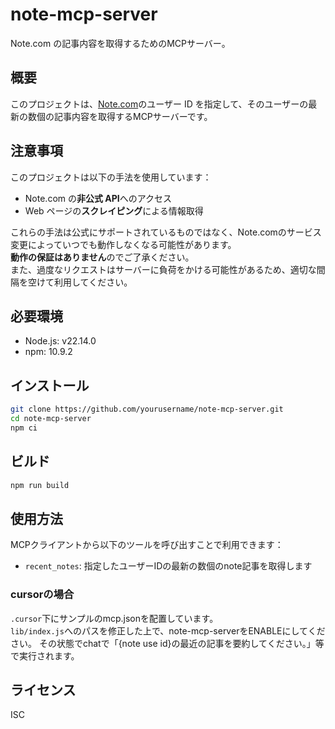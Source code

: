 # note-mcp-server

Note.com の記事内容を取得するためのMCPサーバー。

## 概要

このプロジェクトは、[Note.com](https://note.com)のユーザー ID を指定して、そのユーザーの最新の数個の記事内容を取得するMCPサーバーです。

## 注意事項

このプロジェクトは以下の手法を使用しています：

- Note.com の**非公式 API**へのアクセス
- Web ページの**スクレイピング**による情報取得

これらの手法は公式にサポートされているものではなく、Note.comのサービス変更によっていつでも動作しなくなる可能性があります。  
**動作の保証はありません**のでご了承ください。  
また、過度なリクエストはサーバーに負荷をかける可能性があるため、適切な間隔を空けて利用してください。

## 必要環境

- Node.js: v22.14.0
- npm: 10.9.2

## インストール

```bash
git clone https://github.com/yourusername/note-mcp-server.git
cd note-mcp-server
npm ci
```

## ビルド

```bash
npm run build
```

## 使用方法

MCPクライアントから以下のツールを呼び出すことで利用できます：

- `recent_notes`: 指定したユーザーIDの最新の数個のnote記事を取得します

### cursorの場合
`.cursor`下にサンプルのmcp.jsonを配置しています。  
`lib/index.js`へのパスを修正した上で、note-mcp-serverをENABLEにしてください。
その状態でchatで「{note use id}の最近の記事を要約してください。」等で実行されます。

## ライセンス

ISC
